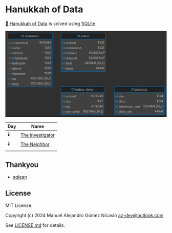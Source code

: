 # Hanukkah of Data

[🕎 Hanukkah of Data](https://hanukkah.bluebird.sh/5784/) is solved using [SQLite](https://www.sqlite.org/).

![Hanukkah of Data](./resources/hod.png "Hanukkah of Data")

| Day |                           Name                           |
|-----|----------------------------------------------------------|
| 🕯️  | [The Investigator](./hanukkah-of-data/Scripts/day01.sql) |
| 🕯️  | [The Neighbor](./hanukkah-of-data/Scripts/day02.sql)     |
|     |                                                          |

## Thankyou

+ [sqlean](https://github.com/nalgeon/sqlean)

## License

MIT License.

Copyright (c) 2024 Manuel Alejandro Gómez Nicasio <az-dev@outlook.com>

See [LICENSE.md](LICENSE.md) for details.
